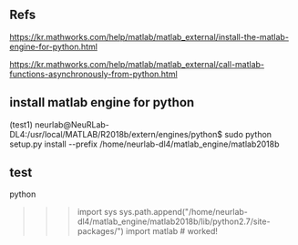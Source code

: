## Refs
https://kr.mathworks.com/help/matlab/matlab_external/install-the-matlab-engine-for-python.html

https://kr.mathworks.com/help/matlab/matlab_external/call-matlab-functions-asynchronously-from-python.html

## install matlab engine for python

(test1) neurlab@NeuRLab-DL4:/usr/local/MATLAB/R2018b/extern/engines/python$ sudo python setup.py install --prefix /home/neurlab-dl4/matlab_engine/matlab2018b

## test
python
>>> import sys
>>> sys.path.append("/home/neurlab-dl4/matlab_engine/matlab2018b/lib/python2.7/site-packages/")
>>> import matlab # worked!
